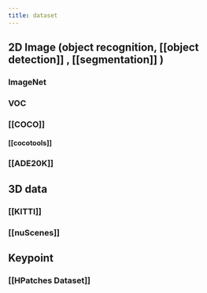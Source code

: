```yaml
---
title: dataset
---
```


## 2D Image (object recognition, [[object detection]] , [[segmentation]] )
### ImageNet
### VOC
### [[COCO]]
#### [[cocotools]]
### [[ADE20K]]
## 3D data
### [[KITTI]]
### [[nuScenes]]
## Keypoint
### [[HPatches Dataset]]
